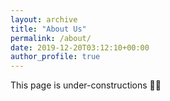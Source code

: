 ```yaml
---
layout: archive
title: "About Us"
permalink: /about/
date: 2019-12-20T03:12:10+00:00
author_profile: true
---
```


This page is under-constructions 👷‍♂️